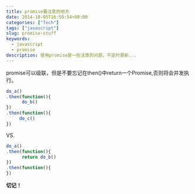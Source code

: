 ```yaml
---
title: promise要注意的地方
date: 2014-10-05T16:50:54+08:00
categories: ["Tech"]
tags: ["javascript"]
slug: promise-stuff
keywords:
  - javascript
  - promise
description: 使用promise是一些注意的问题，不定时更新...
---
```


promise可以级联，但是不要忘记在then()中return一个Promise,否则将会并发执行。

``` javascript
do_a()
.then(function(){
      do_b()
})
.then(function(){
     do_c()
})
```

VS.

``` javascript
do_a()
.then(function(){
      return do_b()
})
.then(function(){
})
```

**切记！**